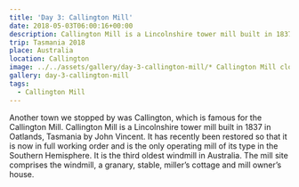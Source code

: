 ```yaml
---
title: 'Day 3: Callington Mill'
date: 2018-05-03T06:00:16+00:00
description: Callington Mill is a Lincolnshire tower mill built in 1837 in Oatlands, Tasmania by John Vincent.
trip: Tasmania 2018
place: Australia
location: Callington
image: ../../assets/gallery/day-3-callington-mill/* Callington Mill closeup.jpeg
gallery: day-3-callington-mill
tags:
  - Callington Mill
---
```

Another town we stopped by was Callington, which is famous for the Callington Mill.&nbsp;Callington Mill is a Lincolnshire tower mill built in 1837 in Oatlands, Tasmania by John Vincent. It has recently been restored so that it is now in full working order and is the only operating mill of its type in the Southern Hemisphere. It is the third oldest windmill in Australia. The mill site comprises the windmill, a granary, stable, miller’s cottage and mill owner’s house.
